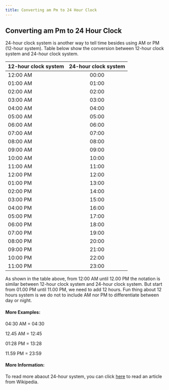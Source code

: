 ```yaml
---
title: Converting am Pm to 24 Hour Clock
---
```

## Converting am Pm to 24 Hour Clock

24-hour clock system is another way to tell time besides using AM or PM (12-hour system). Table below show the conversion between 12-hour clock system and 24-hour clock system.

| 12-hour clock system|24-hour clock system|
| -------------       |:-------------:     |
| 12:00 AM            | 00:00              |
| 01:00 AM            | 01:00              |
| 02:00 AM            | 02:00              |
| 03:00 AM            | 03:00              |
| 04:00 AM            | 04:00              |
| 05:00 AM            | 05:00              |
| 06:00 AM            | 06:00              |
| 07:00 AM            | 07:00              |
| 08:00 AM            | 08:00              |
| 09:00 AM            | 09:00              |
| 10:00 AM            | 10:00              |
| 11:00 AM            | 11:00              |
| 12:00 PM            | 12:00              |
| 01:00 PM            | 13:00              |
| 02:00 PM            | 14:00              |
| 03:00 PM            | 15:00              |
| 04:00 PM            | 16:00              |
| 05:00 PM            | 17:00              |
| 06:00 PM            | 18:00              |
| 07:00 PM            | 19:00              |
| 08:00 PM            | 20:00              |
| 09:00 PM            | 21:00              |
| 10:00 PM            | 22:00              |
| 11:00 PM            | 23:00              |

As shown in the table above, from 12:00 AM until 12.00 PM the notation is similar between 12-hour clock system and 24-hour clock system. But start from 01.00 PM until 11.00 PM, we need to add 12 hours. Fun thing about 12 hours system is we do not to include AM nor PM to differentiate between day or night.

#### More Examples:
04:30 AM = 04:30

12.45 AM = 12:45

01:28 PM = 13:28

11.59 PM = 23:59

#### More Information:
To read more abaout 24-hour system, you can click [here](https://en.wikipedia.org/wiki/24-hour_clock) to read an article from Wikipedia.


